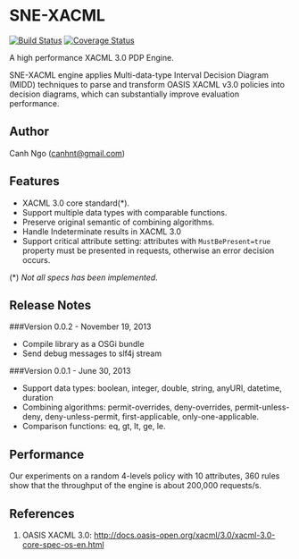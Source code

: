SNE-XACML
=========
[![Build Status](https://travis-ci.org/canhnt/sne-xacml.svg?branch=master)](http://travis-ci.org/canhnt/sne-xacml)
[![Coverage Status](https://img.shields.io/coveralls/canhnt/sne-xacml.svg)](https://coveralls.io/r/canhnt/sne-xacml)

A high performance XACML 3.0 PDP Engine.

SNE-XACML engine applies Multi-data-type Interval Decision Diagram (MIDD) techniques to parse and transform OASIS XACML v3.0 policies into decision diagrams, which can substantially improve evaluation performance.

Author
------
Canh Ngo (<canhnt@gmail.com>)

Features
------
* XACML 3.0 core standard(*).
* Support multiple data types with comparable functions.
* Preserve original semantic of combining algorithms.
* Handle Indeterminate results in XACML 3.0
* Support critical attribute setting: attributes with `MustBePresent=true` property must be presented in requests, otherwise an error decision occurs. 

(\*) *Not all specs has been implemented*.

Release Notes
-------------
###Version 0.0.2 - November 19, 2013
* Compile library as a OSGi bundle
* Send debug messages to slf4j stream

###Version 0.0.1 - June 30, 2013

* Support data types: boolean, integer, double, string, anyURI, datetime, duration
* Combining algorithms: permit-overrides, deny-overrides, permit-unless-deny, deny-unless-permit, first-applicable, only-one-applicable.
* Comparison functions: eq, gt, lt, ge, le. 

Performance
-----------

Our experiments on a random 4-levels policy with 10 attributes, 360 rules show that the throughput of the engine is about 200,000 requests/s. 

References
----------
1. OASIS XACML 3.0: <http://docs.oasis-open.org/xacml/3.0/xacml-3.0-core-spec-os-en.html>
